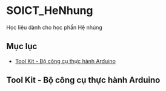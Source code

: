 # SOICT_HeNhung
Học liệu dành cho học phần Hệ nhúng

## Mục lục

- [Tool Kit - Bộ công cụ thực hành Arduino](#tool-kit-bộ-công-cụ-thực-hành-arduino)

## Tool Kit - Bộ công cụ thực hành Arduino

